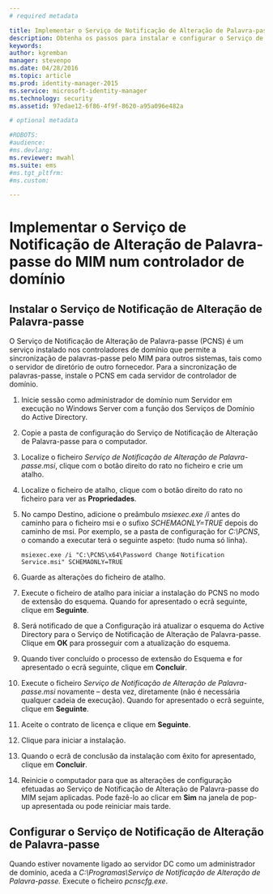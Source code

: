 ```yaml
---
# required metadata

title: Implementar o Serviço de Notificação de Alteração de Palavra-passe | Microsoft Identity Manager
description: Obtenha os passos para instalar e configurar o Serviço de Notificação de Alteração de Palavra-passe do MIM no controlador de domínio.
keywords:
author: kgremban
manager: stevenpo
ms.date: 04/28/2016
ms.topic: article
ms.prod: identity-manager-2015
ms.service: microsoft-identity-manager
ms.technology: security
ms.assetid: 97edae12-6f86-4f9f-8620-a95a096e482a

# optional metadata

#ROBOTS:
#audience:
#ms.devlang:
ms.reviewer: mwahl
ms.suite: ems
#ms.tgt_pltfrm:
#ms.custom:

---
```


# Implementar o Serviço de Notificação de Alteração de Palavra-passe do MIM num controlador de domínio

## Instalar o Serviço de Notificação de Alteração de Palavra-passe
O Serviço de Notificação de Alteração de Palavra-passe (PCNS) é um serviço instalado nos controladores de domínio que permite a sincronização de palavras-passe pelo MIM para outros sistemas, tais como o servidor de diretório de outro fornecedor. Para a sincronização de palavras-passe, instale o PCNS em cada servidor de controlador de domínio.

1.  Inicie sessão como administrador de domínio num Servidor em execução no Windows Server com a função dos Serviços de Domínio do Active Directory.

2.  Copie a pasta de configuração do Serviço de Notificação de Alteração de Palavra-passe para o computador.

3.  Localize o ficheiro *Serviço de Notificação de Alteração de Palavra-passe.msi*, clique com o botão direito do rato no ficheiro e crie um atalho.

4.  Localize o ficheiro de atalho, clique com o botão direito do rato no ficheiro para ver as **Propriedades**.

5.  No campo Destino, adicione o preâmbulo *msiexec.exe /i* antes do caminho para o ficheiro msi e o sufixo *SCHEMAONLY=TRUE* depois do caminho de msi. Por exemplo, se a pasta de configuração for *C:\PCNS*, o comando a executar terá o seguinte aspeto: (tudo numa só linha).

    ```
    msiexec.exe /i "C:\PCNS\x64\Password Change Notification Service.msi" SCHEMAONLY=TRUE
    ```

6.  Guarde as alterações do ficheiro de atalho.

7.  Execute o ficheiro de atalho para iniciar a instalação do PCNS no modo de extensão do esquema. Quando for apresentado o ecrã seguinte, clique em **Seguinte**.

8.  Será notificado de que a Configuração irá atualizar o esquema do Active Directory para o Serviço de Notificação de Alteração de Palavra-passe. Clique em **OK** para prosseguir com a atualização do esquema.

9. Quando tiver concluído o processo de extensão do Esquema e for apresentado o ecrã seguinte, clique em **Concluir**.

10. Execute o ficheiro *Serviço de Notificação de Alteração de Palavra-passe.msi* novamente – desta vez, diretamente (não é necessária qualquer cadeia de execução).  Quando for apresentado o ecrã seguinte, clique em **Seguinte**.

11. Aceite o contrato de licença e clique em **Seguinte**.

12. Clique para iniciar a instalação.

13. Quando o ecrã de conclusão da instalação com êxito for apresentado, clique em **Concluir**.

14. Reinicie o computador para que as alterações de configuração efetuadas ao Serviço de Notificação de Alteração de Palavra-passe do MIM sejam aplicadas. Pode fazê-lo ao clicar em **Sim** na janela de pop-up apresentada ou pode reiniciar mais tarde.

## Configurar o Serviço de Notificação de Alteração de Palavra-passe
Quando estiver novamente ligado ao servidor DC como um administrador de domínio, aceda a *C:\Programas\Serviço de Notificação de Alteração de Palavra-passe.* Execute o ficheiro *pcnscfg.exe*.


<!--HONumber=Apr16_HO4-->


